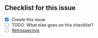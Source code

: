 <!--
.github/workflows/new_issue_setup.yml will add the contents of this
file to each new Customer or Internal escalation created in this
repository. 
-->

<!-- If you change the line below, also update new_issue_setup.yml -->
## Checklist for this issue

- [x] Create this issue
- [ ] TODO: What else goes on this checklist?
- [ ] [Retrospective]()
